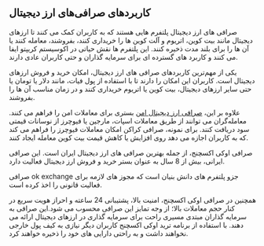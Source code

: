 

## کاربردهای صرافی‌های ارز دیجیتال

صرافی‌ های ارز دیجیتال پلتفرم‌ هایی هستند که به کاربران کمک می کنند تا ارزهای دیجیتال مانند بیت‌ کوین، اتریوم و آلت‌ کوین‌ ها را خریداری کنند، بفروشند، معامله کنند یا آن ها را برای بلند مدت ذخیره کنند. این پلتفرم‌ ها نقش حیاتی در اکوسیستم کریپتو ایفا می‌ کنند و کاربرد های گسترده‌ ای برای سرمایه‌ گذاران و حتی کاربران عادی دارند.

یکی از مهم‌ترین کاربردهای صرافی‌ های ارز دیجیتال، امکان خرید و فروش ارزهای دیجیتال است. کاربران این امکان را دارند تا با استفاده از پول فیات، مانند دلار یا تومان یا حتی سایر ارزهای دیجیتال، بیت‌ کوین یا اتریوم خریداری کنند و در زمان مناسب آن‌ ها را بفروشند.

علاوه بر این، [صرافی ارز دیجیتال امن](https://ok-ex.io/) بستری برای معاملات امن را فراهم می‌ کنند. معامله‌گران می‌ توانند از طریق معاملات اسپات، مارجین یا فیوچرز از نوسانات قیمتی سود دریافت کنند. برای نمونه، صرافی کراکن امکان معاملات فیوچرز را فراهم می کند که به کاربران اجازه می‌ دهد روی افزایش یا کاهش قیمت بیت‌ کوین معامله ایجاد کنند.

صرافی اوکی اکسچنج، از جمله بهترین صرافی های ارز دیجیتال ایران است. این صرافی ایرانی، بیش از 8 سال به عنوان بستر خرید و فروش ارز دیجیتال فعالیت دارد.

صرافی ok exchange جزو پلتفرم های دانش بنیان است که مجوز های لازمه برای فعالیت قانونی را اخذ کرده است.

همچنین در صرافی اوکی اکسچنج، امنیت بالا، پشتیبانی 24 ساعته و احراز هویت سریع در کنار حجم معاملات بالا؛ از وجه تمایز این صرافی محسوب می شود.این صرافی به سرمایه گذاران مبتدی مسیری راحت برای سرمایه گذاری در ارزهای دیجیتال ارائه می دهند. با استفاده از برنامه ترید اوکی اکسچنج کاربران دیگر نیازی به کیف پول خارجی نخواهند داشت و به راحتی دارایی های خود را ذخیره خواهند کرد.
